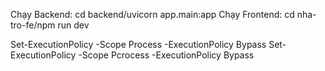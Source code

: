 Chạy Backend:
    cd backend/uvicorn app.main:app
Chạy Frontend:
    cd nha-tro-fe/npm run dev

Set-ExecutionPolicy -Scope Process -ExecutionPolicy Bypass
Set-ExecutionPolicy -Scope Pcrocess -ExecutionPolicy Bypass

